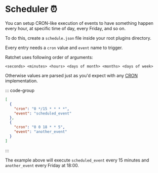 # Scheduler ⏰
You can setup CRON-like execution of events to have something happen every hour, at specific time of day, every Friday, and so on.

To do this, create a `schedule.json` file inside your root plugins directory.

Every entry needs a `cron` value and `event` name to trigger.

Ratchet uses following order of arguments:

`<seconds> <minutes> <hours> <days of month> <months> <days of week>`

Otherwise values are parsed just as you'd expect with any [CRON](https://en.wikipedia.org/wiki/Cron) implementation.

::: code-group
```json [schedule.json]
[
  {
    "cron": "0 */15 * * * *",
    "event": "scheduled_event"
  },
  {
    "cron": "0 0 18 * * 5",
    "event": "another_event"
  }
]
```
:::

The example above will execute `scheduled_event` every 15 minutes and `another_event` every Friday at 18:00.